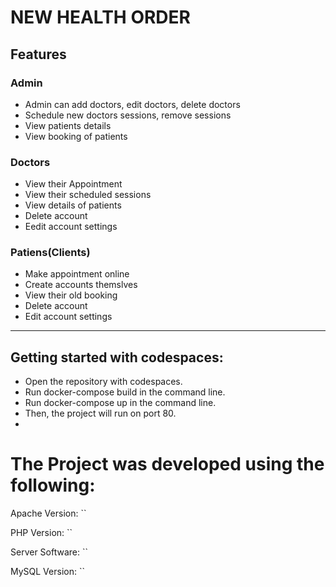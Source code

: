 # NEW HEALTH ORDER



## Features

### Admin
  
- Admin can add doctors, edit doctors, delete doctors    
- Schedule new doctors sessions, remove sessions   
- View patients details    
- View booking of patients    
    
    
 
 
### Doctors

- View their Appointment
- View their scheduled sessions
- View details of patients
- Delete account    
- Eedit account settings
    

    
### Patiens(Clients)
  
  - Make appointment online
  - Create accounts themslves
  - View their old booking
  - Delete account
  - Edit account settings    

    

-----------------------------------------------
## Getting started with codespaces:

- Open the repository with codespaces.
- Run docker-compose build in the command line.
- Run docker-compose up in the command line.
- Then, the project will run on port 80.
- 



# The Project was developed using the following:

Apache Version: 	``

PHP Version: 		``

Server Software: 	``

MySQL Version: 		``






